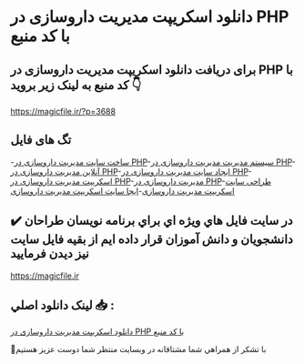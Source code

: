 # دانلود اسکریپت مدیریت داروسازی در PHP با کد منبع

## برای دریافت دانلود اسکریپت مدیریت داروسازی در PHP با کد منبع به لینک زیر بروید 👇

https://magicfile.ir/?p=3688

## تگ های فایل

-[ساخت سایت مدیریت داروسازی در PHP](https://magicfile.ir/product/%d8%a7%d8%b3%da%a9%d8%b1%db%8c%d9%be%d8%aa%d9%85%d8%af%db%8c%d8%b1%db%8c%d8%aa-%d8%af%d8%a7%d8%b1%d9%88%d8%b3%d8%a7%d8%b2%db%8c-%d8%af%d8%b1-php-%d8%a8%d8%a7-%da%a9%d8%af-%d9%85%d9%86%d8%a8%d8%b9/)-[سیستم مدیریت مدیریت داروسازی در PHP](https://magicfile.ir/product/%d8%a7%d8%b3%da%a9%d8%b1%db%8c%d9%be%d8%aa%d9%85%d8%af%db%8c%d8%b1%db%8c%d8%aa-%d8%af%d8%a7%d8%b1%d9%88%d8%b3%d8%a7%d8%b2%db%8c-%d8%af%d8%b1-php-%d8%a8%d8%a7-%da%a9%d8%af-%d9%85%d9%86%d8%a8%d8%b9/)-[آنلاین مدیریت داروسازی در PHP](https://magicfile.ir/product/%d8%a7%d8%b3%da%a9%d8%b1%db%8c%d9%be%d8%aa%d9%85%d8%af%db%8c%d8%b1%db%8c%d8%aa-%d8%af%d8%a7%d8%b1%d9%88%d8%b3%d8%a7%d8%b2%db%8c-%d8%af%d8%b1-php-%d8%a8%d8%a7-%da%a9%d8%af-%d9%85%d9%86%d8%a8%d8%b9/)-[ایجاد سایت مدیریت داروسازی در PHP](https://magicfile.ir/product/%d8%a7%d8%b3%da%a9%d8%b1%db%8c%d9%be%d8%aa%d9%85%d8%af%db%8c%d8%b1%db%8c%d8%aa-%d8%af%d8%a7%d8%b1%d9%88%d8%b3%d8%a7%d8%b2%db%8c-%d8%af%d8%b1-php-%d8%a8%d8%a7-%da%a9%d8%af-%d9%85%d9%86%d8%a8%d8%b9/)-[اسکریپت مدیریت داروسازی در PHP](https://magicfile.ir/product/%d8%a7%d8%b3%da%a9%d8%b1%db%8c%d9%be%d8%aa%d9%85%d8%af%db%8c%d8%b1%db%8c%d8%aa-%d8%af%d8%a7%d8%b1%d9%88%d8%b3%d8%a7%d8%b2%db%8c-%d8%af%d8%b1-php-%d8%a8%d8%a7-%da%a9%d8%af-%d9%85%d9%86%d8%a8%d8%b9/)-[مدیریت داروسازی در PHP](https://magicfile.ir/product/%d8%a7%d8%b3%da%a9%d8%b1%db%8c%d9%be%d8%aa%d9%85%d8%af%db%8c%d8%b1%db%8c%d8%aa-%d8%af%d8%a7%d8%b1%d9%88%d8%b3%d8%a7%d8%b2%db%8c-%d8%af%d8%b1-php-%d8%a8%d8%a7-%da%a9%d8%af-%d9%85%d9%86%d8%a8%d8%b9/)-[طراحی سایت اسکریپت مدیریت داروسازی](https://magicfile.ir/product/%d8%a7%d8%b3%da%a9%d8%b1%db%8c%d9%be%d8%aa%d9%85%d8%af%db%8c%d8%b1%db%8c%d8%aa-%d8%af%d8%a7%d8%b1%d9%88%d8%b3%d8%a7%d8%b2%db%8c-%d8%af%d8%b1-php-%d8%a8%d8%a7-%da%a9%d8%af-%d9%85%d9%86%d8%a8%d8%b9/)-[ایجا سایت اسکریپت مدیریت داروسازی](https://magicfile.ir/product/%d8%a7%d8%b3%da%a9%d8%b1%db%8c%d9%be%d8%aa%d9%85%d8%af%db%8c%d8%b1%db%8c%d8%aa-%d8%af%d8%a7%d8%b1%d9%88%d8%b3%d8%a7%d8%b2%db%8c-%d8%af%d8%b1-php-%d8%a8%d8%a7-%da%a9%d8%af-%d9%85%d9%86%d8%a8%d8%b9/)

## ✔️ در سايت فايل هاي ويژه اي براي برنامه نويسان طراحان دانشجويان و دانش آموزان قرار داده ايم از بقيه فايل سايت نيز ديدن فرماييد

https://magicfile.ir


## لينک دانلود اصلي 📥 :

[دانلود اسکریپت مدیریت داروسازی در PHP با کد منبع](https://magicfile.ir/product/%d8%a7%d8%b3%da%a9%d8%b1%db%8c%d9%be%d8%aa%d9%85%d8%af%db%8c%d8%b1%db%8c%d8%aa-%d8%af%d8%a7%d8%b1%d9%88%d8%b3%d8%a7%d8%b2%db%8c-%d8%af%d8%b1-php-%d8%a8%d8%a7-%da%a9%d8%af-%d9%85%d9%86%d8%a8%d8%b9/) 


🙏با تشکر از همراهي شما مشتاقانه در وبسایت منتظر شما دوست عزیز هستیم


